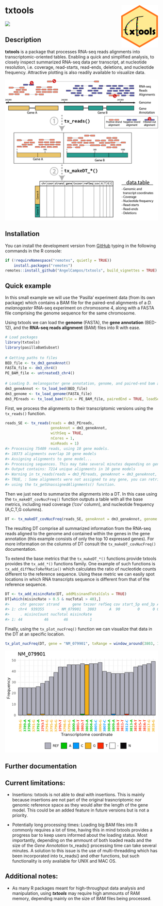 
# txtools <a href=''><img src='man/figures/logo.png' align="right" height="139" /></a>

<!-- badges: start -->

[![](https://img.shields.io/badge/devel%20version-0.0.7.2-blue.svg)](https://github.com/AngelCampos/txtools)
<!-- badges: end -->

## Description

**txtools** is a package that processes RNA-seq reads alignments into
transcriptomic-oriented tables. Enabling a quick and simplified
analysis, to closely inspect summarized RNA-seq data per transcript, at
nucleotide resolution, i.e. coverage, read-starts, read-ends, deletions,
and nucleotide frequency. Attractive plotting is also readily available
to visualize data.

![mainFunctions](man/figures/readme_1.png)

## Installation

You can install the development version from
[GitHub](https://github.com/AngelCampos/txtools) typing in the following
commands in the R console:

``` r
if (!requireNamespace("remotes", quietly = TRUE))
    install.packages("remotes")
remotes::install_github("AngelCampos/txtools", build_vignettes = TRUE)
```

## Quick example

In this small example we will use the ‘Pasilla’ experiment data (from
its own package) which contains a BAM file for the paired-end alignments
of a *D. melanogaster* RNA-seq experiment on chromosome 4, along with a
FASTA file comprising the genome sequence for the same chromosome.

Using txtools we can load the **genome** (FASTA), the **gene
annotation** (BED-12), and the **RNA-seq reads alignment** (BAM) files
into R with ease.

``` r
# Load packages
library(txtools)
library(pasillaBamSubset)

# Getting paths to files
BED_file <- tx_dm3_geneAnnot()
FASTA_file <- dm3_chr4()
PE_BAM_file <- untreated3_chr4()

# Loading D. melanogaster gene annotation, genome, and paired-end bam alignments
dm3_geneAnnot <- tx_load_bed(BED_file)
dm3_genome <- tx_load_genome(FASTA_file)
dm3_PEreads <- tx_load_bam(file = PE_BAM_file, pairedEnd = TRUE, loadSeq = TRUE)
```

First, we process the alignments to their transcriptomic versions using
the `tx_reads()` function.

``` r
reads_SE <- tx_reads(reads = dm3_PEreads, 
                     geneAnnot = dm3_geneAnnot, 
                     withSeq = TRUE, 
                     nCores = 1, 
                     minReads = 1)
#> Processing 75409 reads, using 10 gene models. 
#> 10373 alignments overlap 10 gene models 
#> Assigning alignments to gene model... 
#> Processing sequences. This may take several minutes depending on geneAnnot size ... 
#> Output contains: 7214 unique alignments in 10 gene models
#> Warning in tx_reads(reads = dm3_PEreads, geneAnnot = dm3_geneAnnot, withSeq =
#> TRUE, : Some alignments were not assigned to any gene, you can retrieve them
#> using the tx_getUnassignedAlignments() function.
```

Then we just need to summarize the alignments into a DT. In this case
using the `tx_makeDT_covNucFreq()` function outputs a table with all the
base metrics, including read coverage (‘cov’ column), and nucleotide
frequency (A,C,T,G columns).

``` r
DT <- tx_makeDT_covNucFreq(reads_SE, geneAnnot = dm3_geneAnnot, genome = dm3_genome)
```

The resulting DT comprise all summarized information from the RNA-seq
reads aligned to the genome and contained within the genes in the gene
annotation (this example consists of only the top 10 expressed genes).
For more information on the columns of DT consult the
`tx_makeDT_covNucFreq()` documentation.

To extend the base metrics that the `tx_makeDT_*()` functions provide
txtools provides the `tx_add_*()` functions family. One example of such
functions is `tx_add_diffNucToRefRatio()` which calculates the ratio of
nucleotide counts different to the reference sequence. Using these
metric we can easily spot locations in which RNA transcripts sequence is
different from that of the reference sequence.

``` r
DT <- tx_add_misincRate(DT, addMisinandTotalCols = TRUE)
DT[which(misincRate > 0.5 & nucTotal > 40),]
#>     chr gencoor strand      gene txcoor refSeq cov start_5p end_3p A C  G T N -
#> 1: chr4  939355      - NM_079901   3803      A  90        0      0 0 0 46 0 0 0
#>     . misincCount nucTotal misincRate
#> 1: 44          46       46          1
```

Finally, using the `tx_plot_nucFreq()` function we can visualize that
data in the DT at an specific location.

``` r
tx_plot_nucFreq(DT, gene = "NM_079901", txRange = window_around(3803, 15))
```

![](man/figures/README-plotNucFreq-1.png)<!-- -->

## Further documentation

## Current limitations:

-   Insertions: txtools is not able to deal with insertions. This is
    mainly because insertions are not part of the original
    trasncriptomic nor genomic reference space as they would alter the
    length of the gene model. This could be an added feature in future
    versions but is not a priority.

-   Potentially long processing times: Loading big BAM files into R
    commonly requires a lot of time, having this in mind txtools
    provides a progress bar to keep users informed about the loading
    status. Most importantly, depending on the ammount of both loaded
    reads and the size of the *Gene Annotation* tx_reads() processing
    time can take several minutes. A solution to this issue is the use
    of multi-threadding which has been incorporated into tx_reads() and
    other functions, but such functionality is only available for UNIX
    and MAC OS.

## Additional notes:

-   As many R packages meant for high-throughput data analysis and
    manipulation, using ***txtools*** may require high ammounts of RAM
    memory, depending mainly on the size of BAM files being processed.
